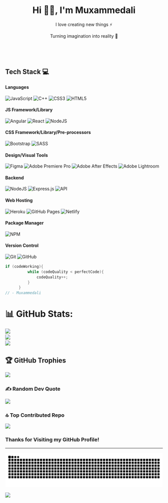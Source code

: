 <h1 align="center"> Hi 👋🏻, I'm Muxammedali </br> 
</h1>
<p align="center">I love creating new things ⚡</p>
<p align="center">Turning imagination into reality 🚀</p>
<br>
<p align="center">
<a href="https://linkedin.com/in/Muxammedali" target="_blank"><img alt="" src="https://img.shields.io/badge/LinkedIn-000?logo=linkedin&logoColor=0A66C2&style=for-the-badge" style="vertical-align:center" /></a></p>

## Tech Stack 💻

#### Languages
![JavaScript](https://img.shields.io/badge/-JavaScript-000?style=for-the-badge&logo=javascript)
![C++](https://img.shields.io/badge/C++-000?style=for-the-badge&logo=c++)
![CSS3](https://img.shields.io/badge/-CSS3-000?style=for-the-badge&logo=css3)
![HTML5](https://img.shields.io/badge/-HTML5-000?style=for-the-badge&logo=html5)
  
#### JS Framework/Library
   
![Angular](https://img.shields.io/badge/-AngularJS-000?style=for-the-badge&logo=angular)
![React](https://img.shields.io/badge/-ReactJS-000?style=for-the-badge&logo=react)
![NodeJS](https://img.shields.io/badge/Node.JS-000?style=for-the-badge&logo=node.js)
  
#### CSS Framework/Library/Pre-processors
  
![Bootstrap](https://img.shields.io/badge/-Bootstrap-000?style=for-the-badge&logo=bootstrap)
![SASS](https://img.shields.io/badge/-SASS-000?style=for-the-badge&logo=sass)
  
#### Design/Visual Tools
 
![Figma](https://img.shields.io/badge/-Figma-000?style=for-the-badge&logo=figma)
![Adobe Premiere Pro](https://img.shields.io/badge/Adobe%20Premiere%20Pro-000?style=for-the-badge&logo=Adobe%20Premiere%20Pro&logoColor=white)
![Adobe After Effects](https://img.shields.io/badge/-Adobe%20After%20Effects-000?style=for-the-badge&logo=Adobe%20After%20Effects&logoColor=white)
![Adobe Lightroom](https://img.shields.io/badge/-Adobe%20Lightroom-000?style=for-the-badge&logo=adobe%20lightroom) 
  
#### Backend
![NodeJS](https://img.shields.io/badge/-NodeJS-000?style=for-the-badge&logo=node.js&logoColor=pink)
![Express.js](https://img.shields.io/badge/-ExpressJS-000?style=for-the-badge&logo=express)
![API](https://img.shields.io/badge/-API-000?style=for-the-badge&logo=fastapi)
  
#### Web Hosting
![Heroku](https://img.shields.io/badge/-Heroku-000?style=for-the-badge&logo=heroku)
![GitHub Pages](https://img.shields.io/badge/-GitHub%20Pages-000?style=for-the-badge&logo=github)
![Netlify](https://img.shields.io/badge/-Netlify-000?style=for-the-badge&logo=netlify)
   
#### Package Manager
![NPM](https://img.shields.io/badge/-NPM-000?style=for-the-badge&logo=npm)
  
#### Version Control
![Git](https://img.shields.io/badge/-Git-000?style=for-the-badge&logo=git)
![GitHub](https://img.shields.io/badge/-GitHub-000?style=for-the-badge&logo=github)
  
  ``` C++
if (codeWorking){
            while (codeQuality < perfectCode){
                codeQuality++;
            }
        }
// - Muxammedali
```
# 📊 GitHub Stats:
![](https://github-readme-stats.vercel.app/api?username=Muxammedali&theme=gotham&hide_border=false&include_all_commits=false&count_private=true)<br/>
![](https://github-readme-streak-stats.herokuapp.com/?user=Muxammedali&theme=gotham&hide_border=false)<br/>
![](https://github-readme-stats.vercel.app/api/top-langs/?username=Muxammedali&theme=gotham&hide_border=false&include_all_commits=false&count_private=true&layout=compact)

## 🏆 GitHub Trophies
![](https://github-profile-trophy.vercel.app/?username=Muxammedali&theme=discord&no-frame=false&no-bg=true&margin-w=4)

### ✍️ Random Dev Quote
![](https://quotes-github-readme.vercel.app/api?type=horizontal&theme=radical)

### 🔝 Top Contributed Repo
![](https://github-contributor-stats.vercel.app/api?username=Muxammedali&limit=5&theme=tokyonight&combine_all_yearly_contributions=true)

### Thanks for Visiting my GitHub Profile!
---
<p align="center">
<img src="https://github.com/VishwaGauravIn/VishwaGauravIn/blob/output/github-contribution-grid-snake.svg">
</p>

[![](https://visitcount.itsvg.in/api?id=Muxammedali&icon=6&color=0)](https://visitcount.itsvg.in)


